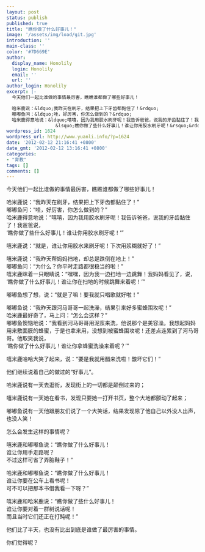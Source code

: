 ```yaml
---
layout: post
status: publish
published: true
title: "瞧你做了什么好事儿！"
image: '/assets/img/load/git.jpg'
introduction: ''
main-class: ''
color: '#7D669E'
author:
  display_name: Honolily
  login: Honolily
  email: ''
  url: ''
author_login: Honolily
excerpt: |-
  今天他们一起比谁做的事情最厉害，瞧瞧谁都做了哪些好事儿！

  哈米鹿说：&ldquo;我昨天在刷牙，结果把上下牙齿都黏住了！&rdquo;
  嘟嘟鱼问：&ldquo;哇，好厉害，你怎么做到的？&rdquo;
  哈米鹿得意地说：&ldquo;嘻嘻，因为我用胶水刷牙呢！我告诉爸爸，说我的牙齿黏住了！我爸爸说，
                  &lsquo;瞧你做了些什么好事儿！谁让你用胶水刷牙呢！&rsquo;&rdquo;
wordpress_id: 1624
wordpress_url: http://www.yuanli.info/?p=1624
date: '2012-02-12 21:16:41 +0800'
date_gmt: '2012-02-12 13:16:41 +0800'
categories:
- "育教"
tags: []
comments: []
---
```

<p>今天他们一起比谁做的事情最厉害，瞧瞧谁都做了哪些好事儿！</p>
<p>哈米鹿说：&ldquo;我昨天在刷牙，结果把上下牙齿都黏住了！&rdquo;<br />
嘟嘟鱼问：&ldquo;哇，好厉害，你怎么做到的？&rdquo;<br />
哈米鹿得意地说：&ldquo;嘻嘻，因为我用胶水刷牙呢！我告诉爸爸，说我的牙齿黏住了！我爸爸说，<br />
                &lsquo;瞧你做了些什么好事儿！谁让你用胶水刷牙呢！&rsquo;&rdquo;<a id="more"></a><a id="more-1624"></a></p>
<p>嘻米鹿说：&ldquo;就是，谁让你用胶水来刷牙呢！下次用浆糊就好了！&rdquo;</p>
<p>嘻米鹿说：&ldquo;我昨天帮妈妈扫地，却总是跌倒在地上！&rdquo;<br />
嘟嘟鱼问：&ldquo;为什么？你平时走路都很稳当的啦！&rdquo;<br />
嘻米鹿眯着一只眼睛说：&ldquo;嘿嘿，因为我一边扫地一边跳舞！我妈妈看见了，说，<br />
                      &lsquo;瞧你做了什么好事儿！谁让你在扫地的时候跳舞来着呢！&rsquo;&rdquo;</p>
<p>嘟嘟鱼想了想，说：&ldquo;就是了嘛！要我就只唱歌就好啦！&rdquo;</p>
<p>嘟嘟鱼说：&ldquo;我昨天跟河马哥哥一起洗澡，结果引来好多蜜蜂围攻呢！&rdquo;<br />
哈米鹿最好奇了，马上问：&ldquo;怎么会这样？&rdquo;<br />
嘟嘟鱼懊恼地说：&ldquo;我看到河马哥哥用泥浆来洗，他说那个是美容澡。我想起妈妈用来敷面膜的蜂蜜，于是也拿来用，没想到被蜜蜂围攻呢！还差点连累到了河马哥哥。他取笑我说，<br />
                &lsquo;瞧你做了什么好事儿！谁让你拿蜂蜜洗澡来着呢？&rsquo;&rdquo;</p>
<p>嘻米鹿哈哈大笑了起来，说：&ldquo;要是我就用醋来洗啦！酸坏它们！&rdquo;</p>
<p>他们继续说着自己的做过的&ldquo;好事儿&rdquo;。</p>
<p>哈米鹿说有一天去逛街，发现街上的一切都是颠倒过来的；</p>
<p>嘻米鹿说有一天她在看书，发现只要她一打开书页，整个大地都颤动了起来；</p>
<p>嘟嘟鱼说有一天他跟朋友们说了一个大笑话，结果发现除了他自己以外没人出声，也没人笑！</p>
<p>怎么会发生这样的事情呢？</p>
<p>嘻米鹿和嘟嘟鱼说：&ldquo;瞧你做了什么好事儿！<br />
                    谁让你用手走路呢？<br />
                    不过这样可省了弄脏鞋子！&rdquo;</p>
<p>哈米鹿和嘟嘟鱼说：&ldquo;瞧你做了什么好事儿！<br />
                    谁让你要在公车上看书呢！<br />
                    可不可以把那本书借我看一下呀？&rdquo;</p>
<p>嘻米鹿和哈米鹿说：&ldquo;瞧你做了些什么好事儿！<br />
                    谁让你要对着一群树说话呢！<br />
                    而且当时它们还正在打盹呢！&rdquo;</p>
<p>他们比了半天，也没有比出到底是谁做了最厉害的事情。</p>
<p>你们觉得呢？</p>
